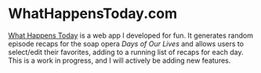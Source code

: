 # WhatHappensToday.com

[What Happens Today](https://whathappenstoday.com) is a web app I developed for fun. It generates random episode recaps for the soap opera _Days of Our Lives_ and allows users to select/edit their favorites, adding to a running list of recaps for each day. This is a work in progress, and I will actively be adding new features.
